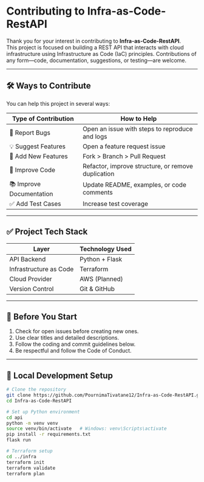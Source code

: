 # Contributing to Infra-as-Code-RestAPI

Thank you for your interest in contributing to **Infra-as-Code-RestAPI**.  
This project is focused on building a REST API that interacts with cloud infrastructure using Infrastructure as Code (IaC) principles. Contributions of any form—code, documentation, suggestions, or testing—are welcome.

---

## 🛠 Ways to Contribute

You can help this project in several ways:

| Type of Contribution         | How to Help                                                                 |
|-----------------------------|------------------------------------------------------------------------------|
| 🐛 Report Bugs               | Open an issue with steps to reproduce and logs                             |
| 💡 Suggest Features         | Open a feature request issue                                                |
| 🧩 Add New Features         | Fork > Branch > Pull Request                                                |
| 🧽 Improve Code             | Refactor, improve structure, or remove duplication                          |
| 📚 Improve Documentation    | Update README, examples, or code comments                                   |
| ✅ Add Test Cases           | Increase test coverage                                                      |

---

## ✅ Project Tech Stack

| Layer                 | Technology Used                          |
|----------------------|-------------------------------------------|
| API Backend          | Python + Flask                            |
| Infrastructure as Code | Terraform                               |
| Cloud Provider       | AWS (Planned)                             |
| Version Control      | Git & GitHub                              |

---

## 📌 Before You Start

1. Check for open issues before creating new ones.
2. Use clear titles and detailed descriptions.
3. Follow the coding and commit guidelines below.
4. Be respectful and follow the Code of Conduct.

---

## 🚀 Local Development Setup

```bash
# Clone the repository
git clone https://github.com/PournimaTivatane12/Infra-as-Code-RestAPI.git
cd Infra-as-Code-RestAPI

# Set up Python environment
cd api
python -m venv venv
source venv/bin/activate   # Windows: venv\Scripts\activate
pip install -r requirements.txt
flask run

# Terraform setup
cd ../infra
terraform init
terraform validate
terraform plan
